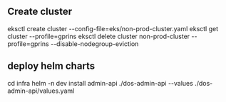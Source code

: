 ## Create cluster

eksctl create cluster --config-file=eks/non-prod-cluster.yaml
eksctl get cluster --profile=gprins
eksctl delete cluster non-prod-cluster --profile=gprins --disable-nodegroup-eviction

## deploy helm charts
cd infra
helm -n dev install  admin-api ./dos-admin-api --values ./dos-admin-api/values.yaml